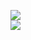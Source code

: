 [![](https://img.shields.io/badge/Made%20With-Github%20Spray-lightgrey.svg?style=for-the-badge&logo=github)](https://github.com/Annihil/github-spray#30244)  
[![](https://i.imgur.com/2DrTn0Z.gif)](https://github.com/Annihil/github-spray)